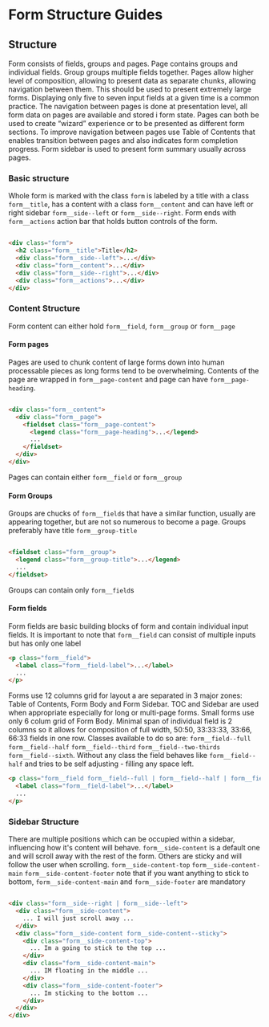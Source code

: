 # Form Structure Guides

## Structure

Form consists of fields, groups and pages. Page contains groups and individual fields. Group groups multiple fields
together.
Pages allow higher level of composition, allowing to present data as separate chunks, allowing navigation between them.
This should be used to present extremely large forms.
Displaying only five to seven input fields at a given time is a common practice. The navigation between pages is done at
presentation level, all form data on pages are available and stored i form state. Pages can both be used to create
“wizard” experience or to be presented as different form sections.
To improve navigation between pages use Table of Contents that enables transition between pages and also indicates form
completion progress.
Form sidebar is used to present form summary usually across pages.

### Basic structure

Whole form is marked with the class `form` is labeled by a title with a class `form__title`, has a content with a
class `form__content` and can have left or right sidebar `form__side--left` or `form__side--right`. Form ends
with `form__actions` action bar that holds button controls of the form.

```html

<div class="form">
  <h2 class="form__title">Title</h2>
  <div class="form__side--left">...</div>
  <div class="form__content">...</div>
  <div class="form__side--right">...</div>
  <div class="form__actions">...</div>
</div>
```

### Content Structure

Form content can either hold `form__field`, `form__group` or `form__page`

#### Form pages

Pages are used to chunk content of large forms down into human processable pieces as long forms tend to be overwhelming.
Contents of the page are wrapped in `form__page-content` and page can have `form__page-heading`.

```html

<div class="form__content">
  <div class="form__page">
    <fieldset class="form__page-content">
      <legend class="form__page-heading">...</legend>
      ...
    </fieldset>
  </div>
</div>
```

Pages can contain either `form__field` or `form__group`

#### Form Groups

Groups are chucks of `form__field`s that have a similar function, usually are appearing together, but are not so
numerous to become a page. Groups preferably have title `form__group-title`

```html

<fieldset class="form__group">
  <legend class="form__group-title">...</legend>
  ...
</fieldset>
```

Groups can contain only `form__field`s

#### Form fields

Form fields are basic building blocks of form and contain individual input fields. It is important to note
that `form__field` can consist of multiple inputs but has only one label

```html
<p class="form__field">
  <label class="form__field-label">...</label>
  ...
</p>
```

Forms use 12 columns grid for layout a are separated in 3 major zones: Table of Contents, Form Body and Form Sidebar.
TOC and Sidebar are used when
appropriate especially for long or multi-page forms. Small forms use only 6 colum grid of Form Body.
Minimal span of individual field is 2 columns so it allows for composition of full width, 50:50, 33:33:33, 33:66, 66:33
fields in one row.
Classes available to do so
are: `form__field--full` `form__field--half` `form__field--third` `form__field--two-thirds` `form__field--sixth`.
Without any class the field behaves like `form__field--half` and tries to be self adjusting - filling any space left.

```html
<p class="form__field form__field--full | form__field--half | form__field--third | ....">
  <label class="form__field-label">...</label>
  ...
</p>
```

### Sidebar Structure

There are multiple positions which can be occupied within a sidebar, influencing how it's content will
behave. `form__side-content` is a default one and will scroll away with the rest of the form. Others are sticky and will
follow the user when scrolling. `form__side-content-top` `form__side-content-main` `form__side-content-footer` note that
if you want anything to stick to bottom, `form__side-content-main` and `form__side-footer` are mandatory

```html

<div class="form__side--right | form__side--left">
  <div class="form__side-content">
    ... I will just scroll away ...
  </div>
  <div class="form__side-content form__side-content--sticky">
    <div class="form__side-content-top">
      ... Im a going to stick to the top ...
    </div>
    <div class="form__side-content-main">
      ... IM floating in the middle ...
    </div>
    <div class="form__side-content-footer">
      ... Im sticking to the bottom ...
    </div>
  </div>
</div>
```
